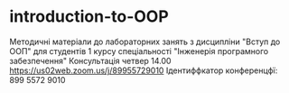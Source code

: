 # introduction-to-OOP
Методичні матеріали до лабораторних занять з дисципліни "Вступ до ООП" 
для студентів 1 курсу спеціальності "Інженерія програмного забезпечення"
 Консультація четвер 14.00 
 https://us02web.zoom.us/j/89955729010
 Ідентиффкатор конференцфї: 899 5572 9010
